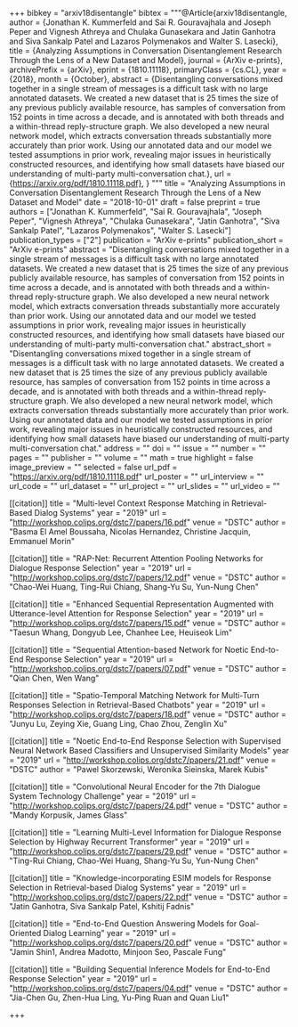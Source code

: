 +++
bibkey = "arxiv18disentangle"
bibtex = """@Article{arxiv18disentangle,
  author    = {Jonathan K. Kummerfeld  and  Sai R. Gouravajhala  and  Joseph Peper  and  Vignesh Athreya  and  Chulaka Gunasekara  and  Jatin Ganhotra  and  Siva Sankalp Patel  and  Lazaros Polymenakos  and  Walter S. Lasecki},
  title     = {Analyzing Assumptions in Conversation Disentanglement Research Through the Lens of a New Dataset and Model},
  journal   = {ArXiv e-prints},
archivePrefix = {arXiv},
  eprint    = {1810.11118},
  primaryClass = {cs.CL},
  year      = {2018},
  month     = {October},
  abstract  = {Disentangling conversations mixed together in a single stream of messages is a difficult task with no large annotated datasets. We created a new dataset that is 25 times the size of any previous publicly available resource, has samples of conversation from 152 points in time across a decade, and is annotated with both threads and a within-thread reply-structure graph. We also developed a new neural network model, which extracts conversation threads substantially more accurately than prior work. Using our annotated data and our model we tested assumptions in prior work, revealing major issues in heuristically constructed resources, and identifying how small datasets have biased our understanding of multi-party multi-conversation chat.},
  url       = {https://arxiv.org/pdf/1810.11118.pdf},
}
"""
title = "Analyzing Assumptions in Conversation Disentanglement Research Through the Lens of a New Dataset and Model"
date = "2018-10-01"
draft = false
preprint = true
authors = ["Jonathan K. Kummerfeld", "Sai R. Gouravajhala", "Joseph Peper", "Vignesh Athreya", "Chulaka Gunasekara", "Jatin Ganhotra", "Siva Sankalp Patel", "Lazaros Polymenakos", "Walter S. Lasecki"]
publication_types = ["2"]
publication = "ArXiv e-prints"
publication_short = "ArXiv e-prints"
abstract = "Disentangling conversations mixed together in a single stream of messages is a difficult task with no large annotated datasets. We created a new dataset that is 25 times the size of any previous publicly available resource, has samples of conversation from 152 points in time across a decade, and is annotated with both threads and a within-thread reply-structure graph. We also developed a new neural network model, which extracts conversation threads substantially more accurately than prior work. Using our annotated data and our model we tested assumptions in prior work, revealing major issues in heuristically constructed resources, and identifying how small datasets have biased our understanding of multi-party multi-conversation chat."
abstract_short = "Disentangling conversations mixed together in a single stream of messages is a difficult task with no large annotated datasets. We created a new dataset that is 25 times the size of any previous publicly available resource, has samples of conversation from 152 points in time across a decade, and is annotated with both threads and a within-thread reply-structure graph. We also developed a new neural network model, which extracts conversation threads substantially more accurately than prior work. Using our annotated data and our model we tested assumptions in prior work, revealing major issues in heuristically constructed resources, and identifying how small datasets have biased our understanding of multi-party multi-conversation chat."
address = ""
doi = ""
issue = ""
number = ""
pages = ""
publisher = ""
volume = ""
math = true
highlight = false
image_preview = ""
selected = false
url_pdf = "https://arxiv.org/pdf/1810.11118.pdf"
url_poster = ""
url_interview = ""
url_code = ""
url_dataset = ""
url_project = ""
url_slides = ""
url_video = ""

[[citation]]
title = "Multi-level Context Response Matching in Retrieval-Based Dialog Systems"
year = "2019"
url = "http://workshop.colips.org/dstc7/papers/16.pdf"
venue = "DSTC"
author = "Basma El Amel Boussaha, Nicolas Hernandez, Christine Jacquin, Emmanuel Morin"

[[citation]]
title = "RAP-Net: Recurrent Attention Pooling Networks for Dialogue Response Selection"
year = "2019"
url = "http://workshop.colips.org/dstc7/papers/12.pdf"
venue = "DSTC"
author = "Chao-Wei Huang, Ting-Rui Chiang, Shang-Yu Su, Yun-Nung Chen"

[[citation]]
title = "Enhanced Sequential Representation Augmented with Utterance-level Attention for Response Selection"
year = "2019"
url = "http://workshop.colips.org/dstc7/papers/15.pdf"
venue = "DSTC"
author = "Taesun Whang, Dongyub Lee, Chanhee Lee, Heuiseok Lim"

[[citation]]
title = "Sequential Attention-based Network for Noetic End-to-End Response Selection"
year = "2019"
url = "http://workshop.colips.org/dstc7/papers/07.pdf"
venue = "DSTC"
author = "Qian Chen, Wen Wang"

[[citation]]
title = "Spatio-Temporal Matching Network for Multi-Turn Responses Selection in Retrieval-Based Chatbots"
year = "2019"
url = "http://workshop.colips.org/dstc7/papers/18.pdf"
venue = "DSTC"
author = "Junyu Lu, Zeying Xie, Guang Ling, Chao Zhou, Zenglin Xu"

[[citation]]
title = "Noetic End-to-End Response Selection with Supervised Neural Network Based Classifiers and Unsupervised Similarity Models"
year = "2019"
url = "http://workshop.colips.org/dstc7/papers/21.pdf"
venue = "DSTC"
author = "Pawel Skorzewski, Weronika Sieinska, Marek Kubis"

[[citation]]
title = "Convolutional Neural Encoder for the 7th Dialogue System Technology Challenge"
year = "2019"
url = "http://workshop.colips.org/dstc7/papers/24.pdf"
venue = "DSTC"
author = "Mandy Korpusik, James Glass"

[[citation]]
title = "Learning Multi-Level Information for Dialogue Response Selection by Highway Recurrent Transformer"
year = "2019"
url = "http://workshop.colips.org/dstc7/papers/29.pdf"
venue = "DSTC"
author = "Ting-Rui Chiang, Chao-Wei Huang, Shang-Yu Su, Yun-Nung Chen"

[[citation]]
title = "Knowledge-incorporating ESIM models for Response Selection in Retrieval-based Dialog Systems"
year = "2019"
url = "http://workshop.colips.org/dstc7/papers/22.pdf"
venue = "DSTC"
author = "Jatin Ganhotra, Siva Sankalp Patel, Kshitij Fadnis"

[[citation]]
title = "End-to-End Question Answering Models for Goal-Oriented Dialog Learning"
year = "2019"
url = "http://workshop.colips.org/dstc7/papers/20.pdf"
venue = "DSTC"
author = "Jamin Shin1, Andrea Madotto, Minjoon Seo, Pascale Fung"

[[citation]]
title = "Building Sequential Inference Models for End-to-End Response Selection"
year = "2019"
url = "http://workshop.colips.org/dstc7/papers/04.pdf"
venue = "DSTC"
author = "Jia-Chen Gu, Zhen-Hua Ling, Yu-Ping Ruan and Quan Liu1"


+++